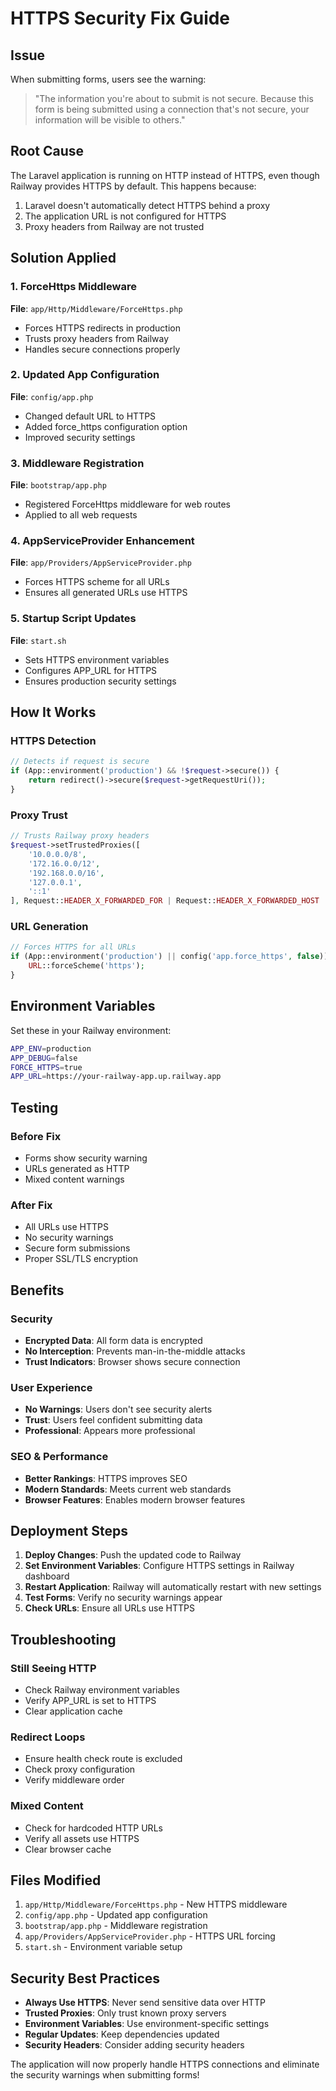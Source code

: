 # HTTPS Security Fix Guide

## Issue
When submitting forms, users see the warning:
> "The information you're about to submit is not secure. Because this form is being submitted using a connection that's not secure, your information will be visible to others."

## Root Cause
The Laravel application is running on HTTP instead of HTTPS, even though Railway provides HTTPS by default. This happens because:
1. Laravel doesn't automatically detect HTTPS behind a proxy
2. The application URL is not configured for HTTPS
3. Proxy headers from Railway are not trusted

## Solution Applied

### 1. ForceHttps Middleware
**File**: `app/Http/Middleware/ForceHttps.php`
- Forces HTTPS redirects in production
- Trusts proxy headers from Railway
- Handles secure connections properly

### 2. Updated App Configuration
**File**: `config/app.php`
- Changed default URL to HTTPS
- Added force_https configuration option
- Improved security settings

### 3. Middleware Registration
**File**: `bootstrap/app.php`
- Registered ForceHttps middleware for web routes
- Applied to all web requests

### 4. AppServiceProvider Enhancement
**File**: `app/Providers/AppServiceProvider.php`
- Forces HTTPS scheme for all URLs
- Ensures all generated URLs use HTTPS

### 5. Startup Script Updates
**File**: `start.sh`
- Sets HTTPS environment variables
- Configures APP_URL for HTTPS
- Ensures production security settings

## How It Works

### HTTPS Detection
```php
// Detects if request is secure
if (App::environment('production') && !$request->secure()) {
    return redirect()->secure($request->getRequestUri());
}
```

### Proxy Trust
```php
// Trusts Railway proxy headers
$request->setTrustedProxies([
    '10.0.0.0/8',
    '172.16.0.0/12',
    '192.168.0.0/16',
    '127.0.0.1',
    '::1'
], Request::HEADER_X_FORWARDED_FOR | Request::HEADER_X_FORWARDED_HOST | Request::HEADER_X_FORWARDED_PORT | Request::HEADER_X_FORWARDED_PROTO | Request::HEADER_X_FORWARDED_AWS_ELB);
```

### URL Generation
```php
// Forces HTTPS for all URLs
if (App::environment('production') || config('app.force_https', false)) {
    URL::forceScheme('https');
}
```

## Environment Variables

Set these in your Railway environment:

```bash
APP_ENV=production
APP_DEBUG=false
FORCE_HTTPS=true
APP_URL=https://your-railway-app.up.railway.app
```

## Testing

### Before Fix
- Forms show security warning
- URLs generated as HTTP
- Mixed content warnings

### After Fix
- All URLs use HTTPS
- No security warnings
- Secure form submissions
- Proper SSL/TLS encryption

## Benefits

### Security
- **Encrypted Data**: All form data is encrypted
- **No Interception**: Prevents man-in-the-middle attacks
- **Trust Indicators**: Browser shows secure connection

### User Experience
- **No Warnings**: Users don't see security alerts
- **Trust**: Users feel confident submitting data
- **Professional**: Appears more professional

### SEO & Performance
- **Better Rankings**: HTTPS improves SEO
- **Modern Standards**: Meets current web standards
- **Browser Features**: Enables modern browser features

## Deployment Steps

1. **Deploy Changes**: Push the updated code to Railway
2. **Set Environment Variables**: Configure HTTPS settings in Railway dashboard
3. **Restart Application**: Railway will automatically restart with new settings
4. **Test Forms**: Verify no security warnings appear
5. **Check URLs**: Ensure all URLs use HTTPS

## Troubleshooting

### Still Seeing HTTP
- Check Railway environment variables
- Verify APP_URL is set to HTTPS
- Clear application cache

### Redirect Loops
- Ensure health check route is excluded
- Check proxy configuration
- Verify middleware order

### Mixed Content
- Check for hardcoded HTTP URLs
- Verify all assets use HTTPS
- Clear browser cache

## Files Modified

1. `app/Http/Middleware/ForceHttps.php` - New HTTPS middleware
2. `config/app.php` - Updated app configuration
3. `bootstrap/app.php` - Middleware registration
4. `app/Providers/AppServiceProvider.php` - HTTPS URL forcing
5. `start.sh` - Environment variable setup

## Security Best Practices

- **Always Use HTTPS**: Never send sensitive data over HTTP
- **Trusted Proxies**: Only trust known proxy servers
- **Environment Variables**: Use environment-specific settings
- **Regular Updates**: Keep dependencies updated
- **Security Headers**: Consider adding security headers

The application will now properly handle HTTPS connections and eliminate the security warnings when submitting forms! 
